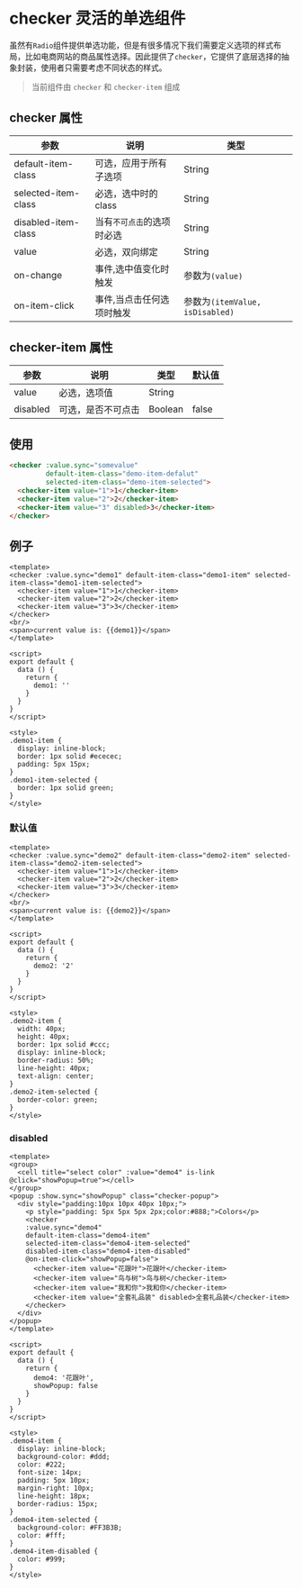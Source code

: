 # checker 灵活的单选组件

虽然有`Radio`组件提供单选功能，但是有很多情况下我们需要定义选项的样式布局，比如电商网站的商品属性选择。因此提供了`checker`，它提供了底层选择的抽象封装，使用者只需要考虑不同状态的样式。

> 当前组件由 `checker` 和 `checker-item` 组成


## checker 属性

| 参数         | 说明                  | 类型        | 
| ----------- | ---------------------- | ---------- | 
| default-item-class | 可选，应用于所有子选项 | String | 
| selected-item-class | 必选，选中时的class | String |
| disabled-item-class | 当有`不可点击`的选项时必选 | String | 
| value | 必选，双向绑定 | String |
| on-change | 事件,选中值变化时触发 | 参数为`(value)` | 
| on-item-click | 事件,当点击任何选项时触发 | 参数为`(itemValue, isDisabled)` |

## checker-item 属性

| 参数         | 说明                  | 类型        | 默认值 |
| ----------- | ---------------------- | ---------- | ------- |
| value | 必选，选项值 | String | |
| disabled | 可选，是否不可点击 | Boolean | false |

## 使用

``` html
<checker :value.sync="somevalue"
         default-item-class="demo-item-defalut"
         selected-item-class="demo-item-selected">
  <checker-item value="1">1</checker-item>
  <checker-item value="2">2</checker-item>
  <checker-item value="3" disabled>3</checker-item>
</checker>
```

## 例子

``` vux components=Checker,CheckerItem
<template>
<checker :value.sync="demo1" default-item-class="demo1-item" selected-item-class="demo1-item-selected">
  <checker-item value="1">1</checker-item>
  <checker-item value="2">2</checker-item>
  <checker-item value="3">3</checker-item>
</checker>
<br/>
<span>current value is: {{demo1}}</span>
</template>

<script>
export default {
  data () {
    return {
      demo1: ''
    }
  }
}
</script>

<style>
.demo1-item {
  display: inline-block;
  border: 1px solid #ececec;
  padding: 5px 15px;
}
.demo1-item-selected {
  border: 1px solid green;
}
</style>
```

### 默认值

``` vux components=Checker,CheckerItem
<template>
<checker :value.sync="demo2" default-item-class="demo2-item" selected-item-class="demo2-item-selected">
  <checker-item value="1">1</checker-item>
  <checker-item value="2">2</checker-item>
  <checker-item value="3">3</checker-item>
</checker>
<br/>
<span>current value is: {{demo2}}</span>
</template>

<script>
export default {
  data () {
    return {
      demo2: '2'
    }
  }
}
</script>

<style>
.demo2-item {
  width: 40px;
  height: 40px;
  border: 1px solid #ccc;
  display: inline-block;
  border-radius: 50%;
  line-height: 40px;
  text-align: center;
}
.demo2-item-selected {
  border-color: green;
}
</style>
```

### disabled

``` vux height=400 components=Checker,CheckerItem,Group,Cell,Popup
<template>
<group>
  <cell title="select color" :value="demo4" is-link @click="showPopup=true"></cell>
</group>
<popup :show.sync="showPopup" class="checker-popup">
  <div style="padding:10px 10px 40px 10px;">
    <p style="padding: 5px 5px 5px 2px;color:#888;">Colors</p>
    <checker
    :value.sync="demo4"
    default-item-class="demo4-item"
    selected-item-class="demo4-item-selected"
    disabled-item-class="demo4-item-disabled"
    @on-item-click="showPopup=false">
      <checker-item value="花跟叶">花跟叶</checker-item>
      <checker-item value="鸟与树">鸟与树</checker-item>
      <checker-item value="我和你">我和你</checker-item>
      <checker-item value="全套礼品装" disabled>全套礼品装</checker-item>
    </checker>
  </div>
</popup>
</template>

<script>
export default {
  data () {
    return {
      demo4: '花跟叶',
      showPopup: false
    }
  }
}
</script>

<style>
.demo4-item {
  display: inline-block;
  background-color: #ddd;
  color: #222;
  font-size: 14px;
  padding: 5px 10px;
  margin-right: 10px;
  line-height: 18px;
  border-radius: 15px;
}
.demo4-item-selected {
  background-color: #FF3B3B;
  color: #fff;
}
.demo4-item-disabled {
  color: #999;
}
</style>
```